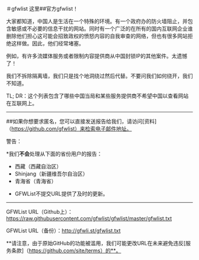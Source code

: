 ＃gfwlist
这里##官方gfwlist！

大家都知道，中国人是生活在一个特殊的环境。有一个政府办的防火墙阻止，并包含敏感或不必要的信息干扰的网站。同时有一个广泛的在所有的国内互联网企业谁删除他们担心这可能会招致政权的愤怒内容的自我审查的网络，但也有很多网站拒绝这样做。因此，他们经常堵塞。

例如，有许多流媒体服务或者限制内容提供商从中国封锁IP的其他案件。太遗憾了！

我们不拆除隔离墙，我们只是找个地洞绕过然后代替。不要问我们如何绕开，我们不知道。

TL; DR：这个列表包含了哪些中国当局和某些服务提供商不希望中国以查看网站在互联网上。

---

##如果你想要求匿名，您可以直接发送报告给我们，请访问[资料]（https://github.com/gfwlist）来检索电子邮件地址。

警告：

*我们**不会**处理从下面的省份用户的报告：

   - 西藏（西藏自治区）
   - Shinjang（新疆维吾尔自治区）
   - 青海省（青海省）

* GFWList不提交URL提供了及时的更新。

---

GFWList URL（Github上）：https://raw.githubusercontent.com/gfwlist/gfwlist/master/gfwlist.txt

GFWList URL（备份）：http://gfwli.st/gfwlist.txt

**请注意，由于原始GitHub的功能被滥用，我们可能更改URL在未来避免违反[服务条款]（https://github.com/site/terms）的**。
